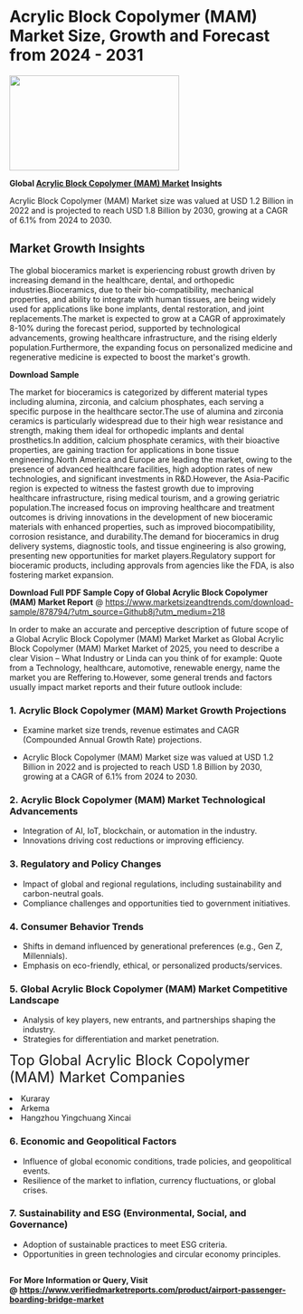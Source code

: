 <H1>Acrylic Block Copolymer (MAM) Market Size, Growth and Forecast from 2024 - 2031</H1><img class="aligncenter size-medium wp-image-584254" src="https://thirdeyenews.in/wp-content/uploads/2024/09/Global-Market-Research-300x168.jpeg" alt="" width="300" height="168" /><p><strong>Global&nbsp;<a href="https://www.marketsizeandtrends.com/download-sample/878794/?utm_source=Github8j?utm_medium=218">Acrylic Block Copolymer (MAM) Market</a> Insights</strong></p><p>Acrylic Block Copolymer (MAM) Market size was valued at USD 1.2 Billion in 2022 and is projected to reach USD 1.8 Billion by 2030, growing at a CAGR of 6.1% from 2024 to 2030.</p><p><h2>Market Growth Insights</h2> <p>The global bioceramics market is experiencing robust growth driven by increasing demand in the healthcare, dental, and orthopedic industries.Bioceramics, due to their bio-compatibility, mechanical properties, and ability to integrate with human tissues, are being widely used for applications like bone implants, dental restoration, and joint replacements.The market is expected to grow at a CAGR of approximately 8-10% during the forecast period, supported by technological advancements, growing healthcare infrastructure, and the rising elderly population.Furthermore, the expanding focus on personalized medicine and regenerative medicine is expected to boost the market's growth.</p> <p><strong>Download Sample</strong></p> <p>The market for bioceramics is categorized by different material types including alumina, zirconia, and calcium phosphates, each serving a specific purpose in the healthcare sector.The use of alumina and zirconia ceramics is particularly widespread due to their high wear resistance and strength, making them ideal for orthopedic implants and dental prosthetics.In addition, calcium phosphate ceramics, with their bioactive properties, are gaining traction for applications in bone tissue engineering.North America and Europe are leading the market, owing to the presence of advanced healthcare facilities, high adoption rates of new technologies, and significant investments in R&D.However, the Asia-Pacific region is expected to witness the fastest growth due to improving healthcare infrastructure, rising medical tourism, and a growing geriatric population.The increased focus on improving healthcare and treatment outcomes is driving innovations in the development of new bioceramic materials with enhanced properties, such as improved biocompatibility, corrosion resistance, and durability.The demand for bioceramics in drug delivery systems, diagnostic tools, and tissue engineering is also growing, presenting new opportunities for market players.Regulatory support for bioceramic products, including approvals from agencies like the FDA, is also fostering market expansion.</p> <p><span class=""><strong>Download Full PDF Sample Copy of Global Acrylic Block Copolymer (MAM) Market Report</strong> @ <a href="https://www.marketsizeandtrends.com/download-sample/878794/?utm_source=Github8j?utm_medium=218" target="_blank">https://www.marketsizeandtrends.com/download-sample/878794/?utm_source=Github8j?utm_medium=218</a></span></p><p>In order to make an accurate and perceptive description of future scope of a Global&nbsp;Acrylic Block Copolymer (MAM) Market Market as Global&nbsp;Acrylic Block Copolymer (MAM) Market Market of 2025, you need to describe a clear Vision &ndash; What Industry or Linda can you think of for example: Quote from a Technology, healthcare, automotive, renewable energy, name the market you are Reffering to.However, some general trends and factors usually impact market reports and their future outlook include:</p><h3>1.&nbsp;<strong>Acrylic Block Copolymer (MAM) Market Growth Projections</strong></h3><ul><li>Examine market size trends, revenue estimates and CAGR (Compounded Annual Growth Rate) projections.</li><li><p>Acrylic Block Copolymer (MAM) Market size was valued at USD 1.2 Billion in 2022 and is projected to reach USD 1.8 Billion by 2030, growing at a CAGR of 6.1% from 2024 to 2030.</p></li></ul><h3>2.&nbsp;<strong>Acrylic Block Copolymer (MAM) Market Technological Advancements</strong></h3><ul><li>Integration of AI, IoT, blockchain, or automation in the industry.</li><li>Innovations driving cost reductions or improving efficiency.</li></ul><h3>3.&nbsp;<strong>Regulatory and Policy Changes</strong></h3><ul><li>Impact of global and regional regulations, including sustainability and carbon-neutral goals.</li><li>Compliance challenges and opportunities tied to government initiatives.</li></ul><h3>4.&nbsp;<strong>Consumer Behavior Trends</strong></h3><ul><li>Shifts in demand influenced by generational preferences (e.g., Gen Z, Millennials).</li><li>Emphasis on eco-friendly, ethical, or personalized products/services.</li></ul><h3>5.&nbsp;<strong>Global Acrylic Block Copolymer (MAM) Market Competitive Landscape</strong></h3><ul><li>Analysis of key players, new entrants, and partnerships shaping the industry.</li><li>Strategies for differentiation and market penetration.</li></ul><p data-pm-slice="1 1 []"><span style="color: inherit; font-family: inherit; font-size: 25px;">Top Global Acrylic Block Copolymer (MAM) Market Companies</span></p><div class="" data-test-id=""><p><li>Kuraray</li><li> Arkema</li><li> Hangzhou Yingchuang Xincai</li></p></div><h3>6.&nbsp;<strong>Economic and Geopolitical Factors</strong></h3><ul><li>Influence of global economic conditions, trade policies, and geopolitical events.</li><li>Resilience of the market to inflation, currency fluctuations, or global crises.</li></ul><h3>7.&nbsp;<strong>Sustainability and ESG (Environmental, Social, and Governance)</strong></h3><ul><li>Adoption of sustainable practices to meet ESG criteria.</li><li>Opportunities in green technologies and circular economy principles.</li></ul><h2><strong style="font-size: 14px;">For More Information or Query, Visit @&nbsp;</strong><a style="background-color: #ffffff; font-size: 14px;" href="https://www.marketsizeandtrends.com/report/acrylic-block-copolymer-mam-market/" target="_blank">https://www.verifiedmarketreports.com/product/airport-passenger-boarding-bridge-market</a></h2>